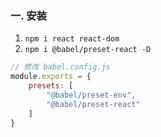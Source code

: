 ### 一. 安装
1. `npm i react react-dom` 
2. `npm i @babel/preset-react -D`

```js
// 修改 babel.config.js
module.exports = {
    presets: [
        "@babel/preset-env",
        "@babel/preset-react"
    ]
}

```